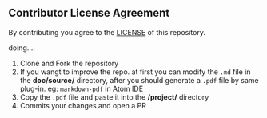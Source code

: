 ## Contributor License Agreement
By contributing you agree to the [LICENSE](/LICENSE) of this repository.

doing....

1. Clone and Fork the repository
2. If you wangt to improve the repo. at first you can modify the `.md` file
in the **doc/source/** directory, after you should generate a `.pdf` file
by same plug-in. eg: `markdown-pdf` in Atom IDE
3. Copy the `.pdf` file and paste it into the **/project/** directory
4. Commits your changes and open a PR
